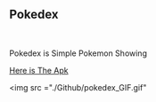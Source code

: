 <h2>Pokedex</h2>
<br/>

<p>Pokedex is Simple Pokemon Showing </p>

<a href="./Github/pokedex.apk">Here is The Apk</a>

<img src ="./Github/pokedex_GIF.gif"
